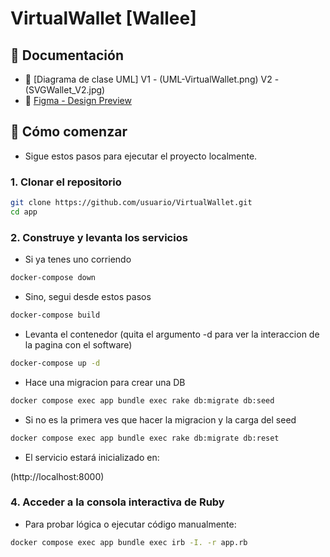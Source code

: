 <h1 id="title">VirtualWallet [Wallee]</h1>

## 📄 Documentación

- 📘 [Diagrama de clase UML]
    V1 - (UML-VirtualWallet.png)
    V2 - (SVGWallet_V2.jpg)
- 🎨 [Figma - Design Preview](https://www.figma.com/design/2Qq6lUiSN2v3rzlVPjB7bj/Billetera-Virtual?node-id=0-1&t=MxYwBQJZPj9aqfz8-1)

## 🚀 Cómo comenzar

- Sigue estos pasos para ejecutar el proyecto localmente.

### 1. Clonar el repositorio

```bash
git clone https://github.com/usuario/VirtualWallet.git
cd app
```

### 2. Construye y levanta los servicios

- Si ya tenes uno corriendo

```bash
docker-compose down
```

- Sino, segui desde estos pasos

```bash
docker-compose build
```
- Levanta el contenedor (quita el argumento -d para ver la interaccion de la pagina con el software)

```bash
docker-compose up -d
```
- Hace una migracion para crear una DB

```bash
docker compose exec app bundle exec rake db:migrate db:seed
```

- Si no es la primera ves que hacer la migracion y la carga del seed

```bash
docker compose exec app bundle exec rake db:migrate db:reset
```

- El servicio estará inicializado en:

(http://localhost:8000)

### 4. Acceder a la consola interactiva de Ruby

- Para probar lógica o ejecutar código manualmente:

```bash
docker compose exec app bundle exec irb -I. -r app.rb
```